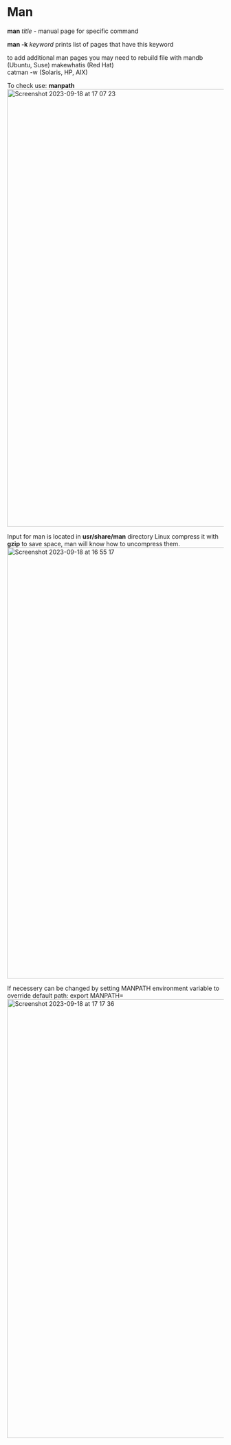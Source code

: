 # Man
**man** *title* - manual page for specific command  

**man -k** *keyword* prints list of pages that have this keyword  

to add additional man pages you may need to rebuild file with mandb (Ubuntu, Suse)
makewhatis (Red Hat)  
catman -w (Solaris, HP, AIX)  

To check use: **manpath**  
<img width="1019" alt="Screenshot 2023-09-18 at 17 07 23" src="https://github.com/DariaShantalova/dariashantalova.github.io/assets/34622678/d000c616-fe70-437c-87b1-e050fcbf5709">


Input for man is located in **usr/share/man** directory
Linux compress it with **gzip** to save space, man will know how to uncompress them.
<img width="1004" alt="Screenshot 2023-09-18 at 16 55 17" src="https://github.com/DariaShantalova/dariashantalova.github.io/assets/34622678/08ced584-7725-4bcf-b16b-967c110e3794">

If necessery can be changed by setting MANPATH environment variable to override default path:
export MANPATH=
<img width="1022" alt="Screenshot 2023-09-18 at 17 17 36" src="https://github.com/DariaShantalova/dariashantalova.github.io/assets/34622678/3ccf8c8a-a3a4-4ea9-be3b-b22805e4651c">
